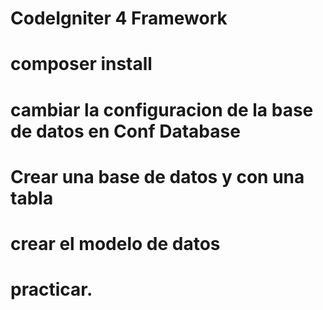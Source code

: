 # CodeIgniter 4 Framework
# composer install
# cambiar la configuracion de la base de datos en Conf Database
# Crear una base de datos y con una tabla 
# crear el modelo de datos
# practicar.


